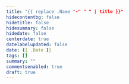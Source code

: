 ```yaml
---
title: "{{ replace .Name "-" " " | title }}"
hidecontentbg: false
hidetitle: false
hidesummary: false
hidedate: false
centerdate: true
datelabelupdated: false
date: {{ .Date }}
tags: []
summary: ""
commentsenabled: true
draft: true
---
```


